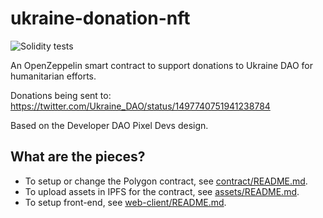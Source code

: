 # ukraine-donation-nft

![Solidity tests](https://github.com/Developer-DAO/ukraine-donation-nft/actions/workflows/continuous-integration.yaml/badge.svg)

An OpenZeppelin smart contract to support donations to Ukraine DAO for humanitarian efforts.

Donations being sent to: https://twitter.com/Ukraine_DAO/status/1497740751941238784

Based on the Developer DAO Pixel Devs design.

## What are the pieces?

- To setup or change the Polygon contract, see [contract/README.md](./contract/README.md).
- To upload assets in IPFS for the contract, see [assets/README.md](./assets/README.md).
- To setup front-end, see [web-client/README.md](./web-client/README.md).
